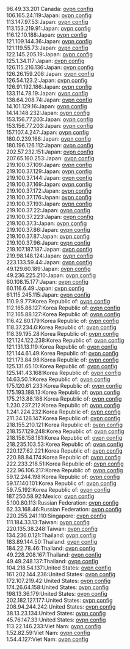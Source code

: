 96.49.33.201:Canada: [ovpn config](vpn/96_49_33_201.ovpn)  
106.165.24.119:Japan: [ovpn config](vpn/106_165_24_119.ovpn)  
113.147.97.53:Japan: [ovpn config](vpn/113_147_97_53.ovpn)  
113.153.219.91:Japan: [ovpn config](vpn/113_153_219_91.ovpn)  
116.12.10.188:Japan: [ovpn config](vpn/116_12_10_188.ovpn)  
121.109.144.36:Japan: [ovpn config](vpn/121_109_144_36.ovpn)  
121.119.55.73:Japan: [ovpn config](vpn/121_119_55_73.ovpn)  
122.145.205.19:Japan: [ovpn config](vpn/122_145_205_19.ovpn)  
125.1.34.117:Japan: [ovpn config](vpn/125_1_34_117.ovpn)  
126.115.216.136:Japan: [ovpn config](vpn/126_115_216_136.ovpn)  
126.26.159.208:Japan: [ovpn config](vpn/126_26_159_208.ovpn)  
126.54.123.2:Japan: [ovpn config](vpn/126_54_123_2.ovpn)  
126.91.192.186:Japan: [ovpn config](vpn/126_91_192_186.ovpn)  
133.114.78.19:Japan: [ovpn config](vpn/133_114_78_19.ovpn)  
138.64.208.74:Japan: [ovpn config](vpn/138_64_208_74.ovpn)  
14.101.129.16:Japan: [ovpn config](vpn/14_101_129_16.ovpn)  
14.14.148.232:Japan: [ovpn config](vpn/14_14_148_232.ovpn)  
153.156.77.203:Japan: [ovpn config](vpn/153_156_77_203.ovpn)  
153.156.77.203:Japan: [ovpn config](vpn/153_156_77_203.ovpn)  
157.107.4.247:Japan: [ovpn config](vpn/157_107_4_247.ovpn)  
180.0.239.168:Japan: [ovpn config](vpn/180_0_239_168.ovpn)  
180.196.126.112:Japan: [ovpn config](vpn/180_196_126_112.ovpn)  
202.57.232.151:Japan: [ovpn config](vpn/202_57_232_151.ovpn)  
207.65.160.253:Japan: [ovpn config](vpn/207_65_160_253.ovpn)  
219.100.37.109:Japan: [ovpn config](vpn/219_100_37_109.ovpn)  
219.100.37.129:Japan: [ovpn config](vpn/219_100_37_129.ovpn)  
219.100.37.144:Japan: [ovpn config](vpn/219_100_37_144.ovpn)  
219.100.37.169:Japan: [ovpn config](vpn/219_100_37_169.ovpn)  
219.100.37.172:Japan: [ovpn config](vpn/219_100_37_172.ovpn)  
219.100.37.176:Japan: [ovpn config](vpn/219_100_37_176.ovpn)  
219.100.37.193:Japan: [ovpn config](vpn/219_100_37_193.ovpn)  
219.100.37.22:Japan: [ovpn config](vpn/219_100_37_22.ovpn)  
219.100.37.223:Japan: [ovpn config](vpn/219_100_37_223.ovpn)  
219.100.37.3:Japan: [ovpn config](vpn/219_100_37_3.ovpn)  
219.100.37.86:Japan: [ovpn config](vpn/219_100_37_86.ovpn)  
219.100.37.87:Japan: [ovpn config](vpn/219_100_37_87.ovpn)  
219.100.37.96:Japan: [ovpn config](vpn/219_100_37_96.ovpn)  
219.107.187.187:Japan: [ovpn config](vpn/219_107_187_187.ovpn)  
219.98.148.124:Japan: [ovpn config](vpn/219_98_148_124.ovpn)  
223.133.59.44:Japan: [ovpn config](vpn/223_133_59_44.ovpn)  
49.129.60.189:Japan: [ovpn config](vpn/49_129_60_189.ovpn)  
49.236.225.210:Japan: [ovpn config](vpn/49_236_225_210.ovpn)  
60.108.15.177:Japan: [ovpn config](vpn/60_108_15_177.ovpn)  
60.116.6.49:Japan: [ovpn config](vpn/60_116_6_49.ovpn)  
61.115.245.115:Japan: [ovpn config](vpn/61_115_245_115.ovpn)  
110.9.9.77:Korea Republic of: [ovpn config](vpn/110_9_9_77.ovpn)  
112.165.88.127:Korea Republic of: [ovpn config](vpn/112_165_88_127.ovpn)  
112.165.88.127:Korea Republic of: [ovpn config](vpn/112_165_88_127.ovpn)  
116.42.80.179:Korea Republic of: [ovpn config](vpn/116_42_80_179.ovpn)  
118.37.234.6:Korea Republic of: [ovpn config](vpn/118_37_234_6.ovpn)  
118.39.195.28:Korea Republic of: [ovpn config](vpn/118_39_195_28.ovpn)  
121.124.122.238:Korea Republic of: [ovpn config](vpn/121_124_122_238.ovpn)  
121.131.13.119:Korea Republic of: [ovpn config](vpn/121_131_13_119.ovpn)  
121.144.61.49:Korea Republic of: [ovpn config](vpn/121_144_61_49.ovpn)  
121.173.84.98:Korea Republic of: [ovpn config](vpn/121_173_84_98.ovpn)  
125.131.65.10:Korea Republic of: [ovpn config](vpn/125_131_65_10.ovpn)  
125.141.43.168:Korea Republic of: [ovpn config](vpn/125_141_43_168.ovpn)  
14.63.50.1:Korea Republic of: [ovpn config](vpn/14_63_50_1.ovpn)  
175.120.61.233:Korea Republic of: [ovpn config](vpn/175_120_61_233.ovpn)  
175.193.188.13:Korea Republic of: [ovpn config](vpn/175_193_188_13.ovpn)  
175.213.88.188:Korea Republic of: [ovpn config](vpn/175_213_88_188.ovpn)  
1.230.237.212:Korea Republic of: [ovpn config](vpn/1_230_237_212.ovpn)  
1.241.224.232:Korea Republic of: [ovpn config](vpn/1_241_224_232.ovpn)  
211.34.126.147:Korea Republic of: [ovpn config](vpn/211_34_126_147.ovpn)  
218.155.210.121:Korea Republic of: [ovpn config](vpn/218_155_210_121.ovpn)  
218.157.129.248:Korea Republic of: [ovpn config](vpn/218_157_129_248.ovpn)  
218.158.158.181:Korea Republic of: [ovpn config](vpn/218_158_158_181.ovpn)  
218.235.103.53:Korea Republic of: [ovpn config](vpn/218_235_103_53.ovpn)  
220.127.62.221:Korea Republic of: [ovpn config](vpn/220_127_62_221.ovpn)  
220.88.84.174:Korea Republic of: [ovpn config](vpn/220_88_84_174.ovpn)  
222.233.218.51:Korea Republic of: [ovpn config](vpn/222_233_218_51.ovpn)  
222.96.106.217:Korea Republic of: [ovpn config](vpn/222_96_106_217.ovpn)  
59.12.244.198:Korea Republic of: [ovpn config](vpn/59_12_244_198.ovpn)  
59.17.140.101:Korea Republic of: [ovpn config](vpn/59_17_140_101.ovpn)  
59.7.5.192:Korea Republic of: [ovpn config](vpn/59_7_5_192.ovpn)  
187.250.58.92:Mexico: [ovpn config](vpn/187_250_58_92.ovpn)  
5.100.80.113:Russian Federation: [ovpn config](vpn/5_100_80_113.ovpn)  
62.33.168.46:Russian Federation: [ovpn config](vpn/62_33_168_46.ovpn)  
220.255.241.110:Singapore: [ovpn config](vpn/220_255_241_110.ovpn)  
111.184.33.13:Taiwan: [ovpn config](vpn/111_184_33_13.ovpn)  
220.135.38.248:Taiwan: [ovpn config](vpn/220_135_38_248.ovpn)  
134.236.0.121:Thailand: [ovpn config](vpn/134_236_0_121.ovpn)  
183.89.144.50:Thailand: [ovpn config](vpn/183_89_144_50.ovpn)  
184.22.78.46:Thailand: [ovpn config](vpn/184_22_78_46.ovpn)  
49.228.208.167:Thailand: [ovpn config](vpn/49_228_208_167.ovpn)  
49.49.248.137:Thailand: [ovpn config](vpn/49_49_248_137.ovpn)  
104.218.54.137:United States: [ovpn config](vpn/104_218_54_137.ovpn)  
161.202.144.236:United States: [ovpn config](vpn/161_202_144_236.ovpn)  
172.107.219.42:United States: [ovpn config](vpn/172_107_219_42.ovpn)  
174.26.64.158:United States: [ovpn config](vpn/174_26_64_158.ovpn)  
198.13.36.179:United States: [ovpn config](vpn/198_13_36_179.ovpn)  
202.182.127.177:United States: [ovpn config](vpn/202_182_127_177.ovpn)  
208.94.244.242:United States: [ovpn config](vpn/208_94_244_242.ovpn)  
38.13.23.134:United States: [ovpn config](vpn/38_13_23_134.ovpn)  
45.76.147.33:United States: [ovpn config](vpn/45_76_147_33.ovpn)  
113.22.146.233:Viet Nam: [ovpn config](vpn/113_22_146_233.ovpn)  
1.52.82.59:Viet Nam: [ovpn config](vpn/1_52_82_59.ovpn)  
1.54.4.127:Viet Nam: [ovpn config](vpn/1_54_4_127.ovpn)  
